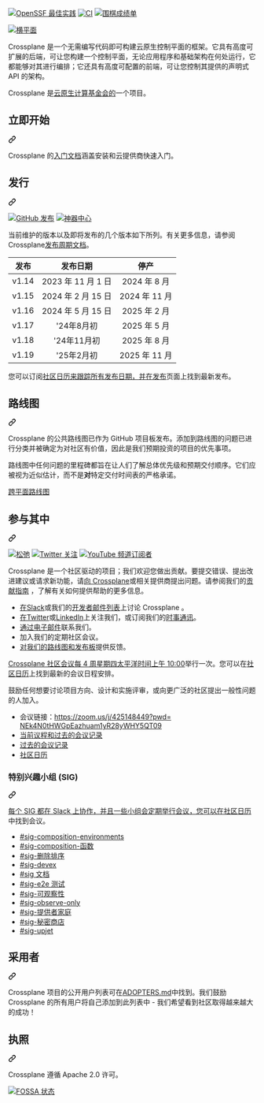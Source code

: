 <div class="Box-sc-g0xbh4-0 bJMeLZ js-snippet-clipboard-copy-unpositioned" data-hpc="true"><article class="markdown-body entry-content container-lg" itemprop="text"><p dir="auto"><a href="https://www.bestpractices.dev/projects/3260" rel="nofollow"><img src="https://camo.githubusercontent.com/f24a46674c78ae0574a7abc4c1bcb24225bd73b5710e1017cd2b126977938017/68747470733a2f2f7777772e626573747072616374696365732e6465762f70726f6a656374732f333236302f6261646765" alt="OpenSSF 最佳实践" data-canonical-src="https://www.bestpractices.dev/projects/3260/badge" style="max-width: 100%;"></a> <a target="_blank" rel="noopener noreferrer" href="https://github.com/crossplane/crossplane/workflows/CI/badge.svg"><img src="https://github.com/crossplane/crossplane/workflows/CI/badge.svg" alt="CI" style="max-width: 100%;"></a> <a href="https://goreportcard.com/report/github.com/crossplane/crossplane" rel="nofollow"><img src="https://camo.githubusercontent.com/871805064d27232e2a0dd0210a4c9a42024b2fd94102f59616f18e2df1723799/68747470733a2f2f676f7265706f7274636172642e636f6d2f62616467652f6769746875622e636f6d2f63726f7373706c616e652f63726f7373706c616e65" alt="围棋成绩单" data-canonical-src="https://goreportcard.com/badge/github.com/crossplane/crossplane" style="max-width: 100%;"></a></p>
<p dir="auto"><a target="_blank" rel="noopener noreferrer" href="/crossplane/crossplane/blob/master/banner.png"><img src="/crossplane/crossplane/raw/master/banner.png" alt="横平面" style="max-width: 100%;"></a></p>
<p dir="auto"><font style="vertical-align: inherit;"><font style="vertical-align: inherit;">Crossplane 是一个无需编写代码即可构建云原生控制平面的框架。它具有高度可扩展的后端，可让您构建一个控制平面，无论应用程序和基础架构在何处运行，它都能够对其进行编排；它还具有高度可配置的前端，可让您控制其提供的声明式 API 的架构。</font></font></p>
<p dir="auto"><font style="vertical-align: inherit;"><font style="vertical-align: inherit;">Crossplane 是</font></font><a href="https://www.cncf.io/" rel="nofollow"><font style="vertical-align: inherit;"><font style="vertical-align: inherit;">云原生计算基金会的</font></font></a><font style="vertical-align: inherit;"><font style="vertical-align: inherit;">一个项目。</font></font></p>
<div class="markdown-heading" dir="auto"><h2 tabindex="-1" class="heading-element" dir="auto"><font style="vertical-align: inherit;"><font style="vertical-align: inherit;">立即开始</font></font></h2><a id="user-content-get-started" class="anchor" aria-label="永久链接：开始" href="#get-started"><svg class="octicon octicon-link" viewBox="0 0 16 16" version="1.1" width="16" height="16" aria-hidden="true"><path d="m7.775 3.275 1.25-1.25a3.5 3.5 0 1 1 4.95 4.95l-2.5 2.5a3.5 3.5 0 0 1-4.95 0 .751.751 0 0 1 .018-1.042.751.751 0 0 1 1.042-.018 1.998 1.998 0 0 0 2.83 0l2.5-2.5a2.002 2.002 0 0 0-2.83-2.83l-1.25 1.25a.751.751 0 0 1-1.042-.018.751.751 0 0 1-.018-1.042Zm-4.69 9.64a1.998 1.998 0 0 0 2.83 0l1.25-1.25a.751.751 0 0 1 1.042.018.751.751 0 0 1 .018 1.042l-1.25 1.25a3.5 3.5 0 1 1-4.95-4.95l2.5-2.5a3.5 3.5 0 0 1 4.95 0 .751.751 0 0 1-.018 1.042.751.751 0 0 1-1.042.018 1.998 1.998 0 0 0-2.83 0l-2.5 2.5a1.998 1.998 0 0 0 0 2.83Z"></path></svg></a></div>
<p dir="auto"><font style="vertical-align: inherit;"><font style="vertical-align: inherit;">Crossplane 的</font></font><a href="https://docs.crossplane.io/latest/getting-started/" rel="nofollow"><font style="vertical-align: inherit;"><font style="vertical-align: inherit;">入门文档</font></font></a><font style="vertical-align: inherit;"><font style="vertical-align: inherit;">涵盖安装和云提供商快速入门。</font></font></p>
<div class="markdown-heading" dir="auto"><h2 tabindex="-1" class="heading-element" dir="auto"><font style="vertical-align: inherit;"><font style="vertical-align: inherit;">发行</font></font></h2><a id="user-content-releases" class="anchor" aria-label="固定链接：发布" href="#releases"><svg class="octicon octicon-link" viewBox="0 0 16 16" version="1.1" width="16" height="16" aria-hidden="true"><path d="m7.775 3.275 1.25-1.25a3.5 3.5 0 1 1 4.95 4.95l-2.5 2.5a3.5 3.5 0 0 1-4.95 0 .751.751 0 0 1 .018-1.042.751.751 0 0 1 1.042-.018 1.998 1.998 0 0 0 2.83 0l2.5-2.5a2.002 2.002 0 0 0-2.83-2.83l-1.25 1.25a.751.751 0 0 1-1.042-.018.751.751 0 0 1-.018-1.042Zm-4.69 9.64a1.998 1.998 0 0 0 2.83 0l1.25-1.25a.751.751 0 0 1 1.042.018.751.751 0 0 1 .018 1.042l-1.25 1.25a3.5 3.5 0 1 1-4.95-4.95l2.5-2.5a3.5 3.5 0 0 1 4.95 0 .751.751 0 0 1-.018 1.042.751.751 0 0 1-1.042.018 1.998 1.998 0 0 0-2.83 0l-2.5 2.5a1.998 1.998 0 0 0 0 2.83Z"></path></svg></a></div>
<p dir="auto"><a href="https://github.com/crossplane/crossplane/releases"><img src="https://camo.githubusercontent.com/f3d6c37250b8ceb7a5fb9b33aa8bfaa1fb2e7abb6f8e15a0e4c517d3f9912cab/68747470733a2f2f696d672e736869656c64732e696f2f6769746875622f72656c656173652f63726f7373706c616e652f63726f7373706c616e652f616c6c2e737667" alt="GitHub 发布" data-canonical-src="https://img.shields.io/github/release/crossplane/crossplane/all.svg" style="max-width: 100%;"></a> <a href="https://artifacthub.io/packages/helm/crossplane/crossplane" rel="nofollow"><img src="https://camo.githubusercontent.com/dcabdc79adeb5a3e59ca3b802824a94e435d620c3fc544c8e1f5ee2c0ed7281f/68747470733a2f2f696d672e736869656c64732e696f2f656e64706f696e743f75726c3d68747470733a2f2f61727469666163746875622e696f2f62616467652f7265706f7369746f72792f63726f7373706c616e65" alt="神器中心" data-canonical-src="https://img.shields.io/endpoint?url=https://artifacthub.io/badge/repository/crossplane" style="max-width: 100%;"></a></p>
<p dir="auto"><font style="vertical-align: inherit;"><font style="vertical-align: inherit;">当前维护的版本以及即将发布的几个版本如下所列。有关更多信息，请参阅 Crossplane</font></font><a href="https://docs.crossplane.io/knowledge-base/guides/release-cycle" rel="nofollow"><font style="vertical-align: inherit;"><font style="vertical-align: inherit;">发布周期文档</font></font></a><font style="vertical-align: inherit;"><font style="vertical-align: inherit;">。</font></font></p>
<markdown-accessiblity-table data-catalyst=""><table>
<thead>
<tr>
<th align="center"><font style="vertical-align: inherit;"><font style="vertical-align: inherit;">发布</font></font></th>
<th align="center"><font style="vertical-align: inherit;"><font style="vertical-align: inherit;">发布日期</font></font></th>
<th align="center"><font style="vertical-align: inherit;"><font style="vertical-align: inherit;">停产</font></font></th>
</tr>
</thead>
<tbody>
<tr>
<td align="center"><font style="vertical-align: inherit;"><font style="vertical-align: inherit;">v1.14</font></font></td>
<td align="center"><font style="vertical-align: inherit;"><font style="vertical-align: inherit;">2023 年 11 月 1 日</font></font></td>
<td align="center"><font style="vertical-align: inherit;"><font style="vertical-align: inherit;">2024 年 8 月</font></font></td>
</tr>
<tr>
<td align="center"><font style="vertical-align: inherit;"><font style="vertical-align: inherit;">v1.15</font></font></td>
<td align="center"><font style="vertical-align: inherit;"><font style="vertical-align: inherit;">2024 年 2 月 15 日</font></font></td>
<td align="center"><font style="vertical-align: inherit;"><font style="vertical-align: inherit;">2024 年 11 月</font></font></td>
</tr>
<tr>
<td align="center"><font style="vertical-align: inherit;"><font style="vertical-align: inherit;">v1.16</font></font></td>
<td align="center"><font style="vertical-align: inherit;"><font style="vertical-align: inherit;">2024 年 5 月 15 日</font></font></td>
<td align="center"><font style="vertical-align: inherit;"><font style="vertical-align: inherit;">2025 年 2 月</font></font></td>
</tr>
<tr>
<td align="center"><font style="vertical-align: inherit;"><font style="vertical-align: inherit;">v1.17</font></font></td>
<td align="center"><font style="vertical-align: inherit;"><font style="vertical-align: inherit;">'24年8月初</font></font></td>
<td align="center"><font style="vertical-align: inherit;"><font style="vertical-align: inherit;">2025 年 5 月</font></font></td>
</tr>
<tr>
<td align="center"><font style="vertical-align: inherit;"><font style="vertical-align: inherit;">v1.18</font></font></td>
<td align="center"><font style="vertical-align: inherit;"><font style="vertical-align: inherit;">'24年11月初</font></font></td>
<td align="center"><font style="vertical-align: inherit;"><font style="vertical-align: inherit;">2025 年 8 月</font></font></td>
</tr>
<tr>
<td align="center"><font style="vertical-align: inherit;"><font style="vertical-align: inherit;">v1.19</font></font></td>
<td align="center"><font style="vertical-align: inherit;"><font style="vertical-align: inherit;">'25年2月初</font></font></td>
<td align="center"><font style="vertical-align: inherit;"><font style="vertical-align: inherit;">2025 年 11 月</font></font></td>
</tr>
</tbody>
</table></markdown-accessiblity-table>
<p dir="auto"><font style="vertical-align: inherit;"><font style="vertical-align: inherit;">您可以订阅</font></font><a href="https://calendar.google.com/calendar/embed?src=c_2cdn0hs9e2m05rrv1233cjoj1k%40group.calendar.google.com" rel="nofollow"><font style="vertical-align: inherit;"><font style="vertical-align: inherit;">社区日历来跟踪所有发布日期，并在</font></font></a><font style="vertical-align: inherit;"></font><a href="https://github.com/crossplane/crossplane/releases"><font style="vertical-align: inherit;"><font style="vertical-align: inherit;">发布</font></font></a><font style="vertical-align: inherit;"><font style="vertical-align: inherit;">页面上找到最新发布</font><font style="vertical-align: inherit;">。</font></font></p>
<div class="markdown-heading" dir="auto"><h2 tabindex="-1" class="heading-element" dir="auto"><font style="vertical-align: inherit;"><font style="vertical-align: inherit;">路线图</font></font></h2><a id="user-content-roadmap" class="anchor" aria-label="永久链接：路线图" href="#roadmap"><svg class="octicon octicon-link" viewBox="0 0 16 16" version="1.1" width="16" height="16" aria-hidden="true"><path d="m7.775 3.275 1.25-1.25a3.5 3.5 0 1 1 4.95 4.95l-2.5 2.5a3.5 3.5 0 0 1-4.95 0 .751.751 0 0 1 .018-1.042.751.751 0 0 1 1.042-.018 1.998 1.998 0 0 0 2.83 0l2.5-2.5a2.002 2.002 0 0 0-2.83-2.83l-1.25 1.25a.751.751 0 0 1-1.042-.018.751.751 0 0 1-.018-1.042Zm-4.69 9.64a1.998 1.998 0 0 0 2.83 0l1.25-1.25a.751.751 0 0 1 1.042.018.751.751 0 0 1 .018 1.042l-1.25 1.25a3.5 3.5 0 1 1-4.95-4.95l2.5-2.5a3.5 3.5 0 0 1 4.95 0 .751.751 0 0 1-.018 1.042.751.751 0 0 1-1.042.018 1.998 1.998 0 0 0-2.83 0l-2.5 2.5a1.998 1.998 0 0 0 0 2.83Z"></path></svg></a></div>
<p dir="auto"><font style="vertical-align: inherit;"><font style="vertical-align: inherit;">Crossplane 的公共路线图已作为 GitHub 项目板发布。添加到路线图的问题已进行分类并被确定为对社区有价值，因此是我们预期投资的项目的优先事项。</font></font></p>
<p dir="auto"><font style="vertical-align: inherit;"><font style="vertical-align: inherit;">路线图中任何问题的里程碑都旨在让人们了解总体优先级和预期交付顺序。它们应被视为近似估计，而不是</font></font><strong><font style="vertical-align: inherit;"><font style="vertical-align: inherit;">对</font></font></strong><font style="vertical-align: inherit;"><font style="vertical-align: inherit;">特定交付时间表的严格承诺。</font></font></p>
<p dir="auto"><a href="https://github.com/orgs/crossplane/projects/20/views/9?pane=info"><font style="vertical-align: inherit;"><font style="vertical-align: inherit;">跨平面路线图</font></font></a></p>
<div class="markdown-heading" dir="auto"><h2 tabindex="-1" class="heading-element" dir="auto"><font style="vertical-align: inherit;"><font style="vertical-align: inherit;">参与其中</font></font></h2><a id="user-content-get-involved" class="anchor" aria-label="永久链接：参与其中" href="#get-involved"><svg class="octicon octicon-link" viewBox="0 0 16 16" version="1.1" width="16" height="16" aria-hidden="true"><path d="m7.775 3.275 1.25-1.25a3.5 3.5 0 1 1 4.95 4.95l-2.5 2.5a3.5 3.5 0 0 1-4.95 0 .751.751 0 0 1 .018-1.042.751.751 0 0 1 1.042-.018 1.998 1.998 0 0 0 2.83 0l2.5-2.5a2.002 2.002 0 0 0-2.83-2.83l-1.25 1.25a.751.751 0 0 1-1.042-.018.751.751 0 0 1-.018-1.042Zm-4.69 9.64a1.998 1.998 0 0 0 2.83 0l1.25-1.25a.751.751 0 0 1 1.042.018.751.751 0 0 1 .018 1.042l-1.25 1.25a3.5 3.5 0 1 1-4.95-4.95l2.5-2.5a3.5 3.5 0 0 1 4.95 0 .751.751 0 0 1-.018 1.042.751.751 0 0 1-1.042.018 1.998 1.998 0 0 0-2.83 0l-2.5 2.5a1.998 1.998 0 0 0 0 2.83Z"></path></svg></a></div>
<p dir="auto"><a href="https://slack.crossplane.io" rel="nofollow"><img src="https://camo.githubusercontent.com/a9c6009186633e76687e0d94a701ff59197dec222b6c3f382f2dbd3f110ee292/68747470733a2f2f696d672e736869656c64732e696f2f62616467652f736c61636b2d63726f7373706c616e652d7265643f6c6f676f3d736c61636b" alt="松弛" data-canonical-src="https://img.shields.io/badge/slack-crossplane-red?logo=slack" style="max-width: 100%;"></a> <a href="https://twitter.com/intent/follow?screen_name=crossplane_io&amp;user_id=788180534543339520" rel="nofollow"><img src="https://camo.githubusercontent.com/9dcb595cde13c160917698eeb29c7dbdbbe55ffb849f1f399cfa307aae31750d/68747470733a2f2f696d672e736869656c64732e696f2f747769747465722f666f6c6c6f772f63726f7373706c616e655f696f3f6c6f676f3d58266c6162656c3d466f6c6c6f77267374796c653d666c6174" alt="Twitter 关注" data-canonical-src="https://img.shields.io/twitter/follow/crossplane_io?logo=X&amp;label=Follow&amp;style=flat" style="max-width: 100%;"></a> <a href="https://www.youtube.com/@Crossplane" rel="nofollow"><img src="https://camo.githubusercontent.com/2382a3f5625714d536288970c6de0df53b415c3e538a8d0544598cf4dec74a37/68747470733a2f2f696d672e736869656c64732e696f2f796f75747562652f6368616e6e656c2f73756273637269626572732f5543313946677a4d424d7142726f33363148624534364677" alt="YouTube 频道订阅者" data-canonical-src="https://img.shields.io/youtube/channel/subscribers/UC19FgzMBMqBro361HbE46Fw" style="max-width: 100%;"></a></p>
<p dir="auto"><font style="vertical-align: inherit;"><font style="vertical-align: inherit;">Crossplane 是一个社区驱动的项目；我们欢迎您做出贡献。要提交错误、提出改进建议或请求新功能，请</font></font><a href="https://github.com/crossplane/crossplane/issues"><font style="vertical-align: inherit;"><font style="vertical-align: inherit;">向 Crossplane</font></font></a><font style="vertical-align: inherit;"><font style="vertical-align: inherit;">或相关提供商提出问题。请参阅我们的</font></font><a href="/crossplane/crossplane/blob/master/contributing/README.md"><font style="vertical-align: inherit;"><font style="vertical-align: inherit;">贡献指南</font></font></a><font style="vertical-align: inherit;"><font style="vertical-align: inherit;">
，了解有关如何提供帮助的更多信息。</font></font></p>
<ul dir="auto">
<li><font style="vertical-align: inherit;"></font><a href="https://slack.crossplane.io" rel="nofollow"><font style="vertical-align: inherit;"><font style="vertical-align: inherit;">在Slack</font></font></a><font style="vertical-align: inherit;"><font style="vertical-align: inherit;">或我们的</font></font><a href="https://groups.google.com/forum/#!forum/crossplane-dev" rel="nofollow"><font style="vertical-align: inherit;"><font style="vertical-align: inherit;">开发者邮件列表</font></font></a><font style="vertical-align: inherit;"><font style="vertical-align: inherit;">上讨论 Crossplane </font><font style="vertical-align: inherit;">。</font></font></li>
<li><font style="vertical-align: inherit;"></font><a href="https://twitter.com/crossplane_io" rel="nofollow"><font style="vertical-align: inherit;"><font style="vertical-align: inherit;">在Twitter</font></font></a><font style="vertical-align: inherit;"><font style="vertical-align: inherit;">或</font></font><a href="https://www.linkedin.com/company/crossplane/" rel="nofollow"><font style="vertical-align: inherit;"><font style="vertical-align: inherit;">LinkedIn</font></font></a><font style="vertical-align: inherit;"><font style="vertical-align: inherit;">上关注我们</font><font style="vertical-align: inherit;">，或订阅我们的</font></font><a href="https://eepurl.com/ivy4v-/" rel="nofollow"><font style="vertical-align: inherit;"><font style="vertical-align: inherit;">时事通讯</font></font></a><font style="vertical-align: inherit;"><font style="vertical-align: inherit;">。</font></font></li>
<li><font style="vertical-align: inherit;"></font><a href="mailto:info@crossplane.io"><font style="vertical-align: inherit;"><font style="vertical-align: inherit;">通过电子邮件</font></font></a><font style="vertical-align: inherit;"><font style="vertical-align: inherit;">联系我们</font><font style="vertical-align: inherit;">。</font></font></li>
<li><font style="vertical-align: inherit;"><font style="vertical-align: inherit;">加入我们的定期社区会议。</font></font></li>
<li><font style="vertical-align: inherit;"></font><a href="https://github.com/orgs/crossplane/projects/20/views/9?pane=info"><font style="vertical-align: inherit;"><font style="vertical-align: inherit;">对我们的路线图和发布板</font></font></a><font style="vertical-align: inherit;"><font style="vertical-align: inherit;">提供反馈</font><font style="vertical-align: inherit;">。</font></font></li>
</ul>
<p dir="auto"><font style="vertical-align: inherit;"></font><a href="https://www.thetimezoneconverter.com/?t=10:00&amp;tz=PT%20%28Pacific%20Time%29" rel="nofollow"><font style="vertical-align: inherit;"><font style="vertical-align: inherit;">Crossplane 社区会议每 4 周星期四太平洋时间上午 10:00</font></font></a><font style="vertical-align: inherit;"><font style="vertical-align: inherit;">举行一次。您可以在</font></font><a href="https://calendar.google.com/calendar/embed?src=c_2cdn0hs9e2m05rrv1233cjoj1k%40group.calendar.google.com" rel="nofollow"><font style="vertical-align: inherit;"><font style="vertical-align: inherit;">社区日历</font></font></a><font style="vertical-align: inherit;"><font style="vertical-align: inherit;">上找到最新的会议日程安排</font><font style="vertical-align: inherit;">。</font></font></p>
<p dir="auto"><font style="vertical-align: inherit;"><font style="vertical-align: inherit;">鼓励任何想要讨论项目方向、设计和实施评审，或向更广泛的社区提出一般性问题的人加入。</font></font></p>
<ul dir="auto">
<li><font style="vertical-align: inherit;"><font style="vertical-align: inherit;">会议链接：</font></font><a href="https://zoom.us/j/425148449?pwd=NEk4N0tHWGpEazhuam1yR28yWHY5QT09" rel="nofollow"><font style="vertical-align: inherit;"><font style="vertical-align: inherit;">https://zoom.us/j/425148449?pwd= NEk4N0tHWGpEazhuam1yR28yWHY5QT09</font></font></a></li>
<li><a href="https://docs.google.com/document/d/1q_sp2jLQsDEOX7Yug6TPOv7Fwrys6EwcF5Itxjkno7Y/edit?usp=sharing" rel="nofollow"><font style="vertical-align: inherit;"><font style="vertical-align: inherit;">当前议程和过去的会议记录</font></font></a></li>
<li><a href="https://www.youtube.com/playlist?list=PL510POnNVaaYYYDSICFSNWFqNbx1EMr-M" rel="nofollow"><font style="vertical-align: inherit;"><font style="vertical-align: inherit;">过去的会议记录</font></font></a></li>
<li><a href="https://calendar.google.com/calendar/embed?src=c_2cdn0hs9e2m05rrv1233cjoj1k%40group.calendar.google.com" rel="nofollow"><font style="vertical-align: inherit;"><font style="vertical-align: inherit;">社区日历</font></font></a></li>
</ul>
<div class="markdown-heading" dir="auto"><h3 tabindex="-1" class="heading-element" dir="auto"><font style="vertical-align: inherit;"><font style="vertical-align: inherit;">特别兴趣小组 (SIG)</font></font></h3><a id="user-content-special-interest-groups-sig" class="anchor" aria-label="永久链接：特别兴趣小组 (SIG)" href="#special-interest-groups-sig"><svg class="octicon octicon-link" viewBox="0 0 16 16" version="1.1" width="16" height="16" aria-hidden="true"><path d="m7.775 3.275 1.25-1.25a3.5 3.5 0 1 1 4.95 4.95l-2.5 2.5a3.5 3.5 0 0 1-4.95 0 .751.751 0 0 1 .018-1.042.751.751 0 0 1 1.042-.018 1.998 1.998 0 0 0 2.83 0l2.5-2.5a2.002 2.002 0 0 0-2.83-2.83l-1.25 1.25a.751.751 0 0 1-1.042-.018.751.751 0 0 1-.018-1.042Zm-4.69 9.64a1.998 1.998 0 0 0 2.83 0l1.25-1.25a.751.751 0 0 1 1.042.018.751.751 0 0 1 .018 1.042l-1.25 1.25a3.5 3.5 0 1 1-4.95-4.95l2.5-2.5a3.5 3.5 0 0 1 4.95 0 .751.751 0 0 1-.018 1.042.751.751 0 0 1-1.042.018 1.998 1.998 0 0 0-2.83 0l-2.5 2.5a1.998 1.998 0 0 0 0 2.83Z"></path></svg></a></div>
<p dir="auto"><font style="vertical-align: inherit;"></font><a href="https://calendar.google.com/calendar/embed?src=c_2cdn0hs9e2m05rrv1233cjoj1k%40group.calendar.google.com" rel="nofollow"><font style="vertical-align: inherit;"><font style="vertical-align: inherit;">每个 SIG 都在 Slack 上协作，并且一些小组会定期举行会议，您可以在社区日历</font></font></a><font style="vertical-align: inherit;"><font style="vertical-align: inherit;">中找到会议</font><font style="vertical-align: inherit;">。</font></font></p>
<ul dir="auto">
<li><a href="https://crossplane.slack.com/archives/C05BP6QFLUW" rel="nofollow"><font style="vertical-align: inherit;"><font style="vertical-align: inherit;">#sig-composition-environments</font></font></a></li>
<li><a href="https://crossplane.slack.com/archives/C031Y29CSAE" rel="nofollow"><font style="vertical-align: inherit;"><font style="vertical-align: inherit;">#sig-composition-函数</font></font></a></li>
<li><a href="https://crossplane.slack.com/archives/C05BP8W5ALW" rel="nofollow"><font style="vertical-align: inherit;"><font style="vertical-align: inherit;">#sig-删除排序</font></font></a></li>
<li><a href="https://crossplane.slack.com/archives/C05U1LLM3B2" rel="nofollow"><font style="vertical-align: inherit;"><font style="vertical-align: inherit;">#sig-devex</font></font></a></li>
<li><a href="https://crossplane.slack.com/archives/C02CAQ52DPU" rel="nofollow"><font style="vertical-align: inherit;"><font style="vertical-align: inherit;">#sig 文档</font></font></a></li>
<li><a href="https://crossplane.slack.com/archives/C05C8CCTVNV" rel="nofollow"><font style="vertical-align: inherit;"><font style="vertical-align: inherit;">#sig-e2e 测试</font></font></a></li>
<li><a href="https://crossplane.slack.com/archives/C061GNH3LA0" rel="nofollow"><font style="vertical-align: inherit;"><font style="vertical-align: inherit;">#sig-可观察性</font></font></a></li>
<li><a href="https://crossplane.slack.com/archives/C04D5988QEA" rel="nofollow"><font style="vertical-align: inherit;"><font style="vertical-align: inherit;">#sig-observe-only</font></font></a></li>
<li><a href="https://crossplane.slack.com/archives/C056YAQRV16" rel="nofollow"><font style="vertical-align: inherit;"><font style="vertical-align: inherit;">#sig-提供者家庭</font></font></a></li>
<li><a href="https://crossplane.slack.com/archives/C05BY7DKFV2" rel="nofollow"><font style="vertical-align: inherit;"><font style="vertical-align: inherit;">#sig-秘密商店</font></font></a></li>
<li><a href="https://crossplane.slack.com/archives/C05T19TB729" rel="nofollow"><font style="vertical-align: inherit;"><font style="vertical-align: inherit;">#sig-upjet</font></font></a></li>
</ul>
<div class="markdown-heading" dir="auto"><h2 tabindex="-1" class="heading-element" dir="auto"><font style="vertical-align: inherit;"><font style="vertical-align: inherit;">采用者</font></font></h2><a id="user-content-adopters" class="anchor" aria-label="永久链接：采用者" href="#adopters"><svg class="octicon octicon-link" viewBox="0 0 16 16" version="1.1" width="16" height="16" aria-hidden="true"><path d="m7.775 3.275 1.25-1.25a3.5 3.5 0 1 1 4.95 4.95l-2.5 2.5a3.5 3.5 0 0 1-4.95 0 .751.751 0 0 1 .018-1.042.751.751 0 0 1 1.042-.018 1.998 1.998 0 0 0 2.83 0l2.5-2.5a2.002 2.002 0 0 0-2.83-2.83l-1.25 1.25a.751.751 0 0 1-1.042-.018.751.751 0 0 1-.018-1.042Zm-4.69 9.64a1.998 1.998 0 0 0 2.83 0l1.25-1.25a.751.751 0 0 1 1.042.018.751.751 0 0 1 .018 1.042l-1.25 1.25a3.5 3.5 0 1 1-4.95-4.95l2.5-2.5a3.5 3.5 0 0 1 4.95 0 .751.751 0 0 1-.018 1.042.751.751 0 0 1-1.042.018 1.998 1.998 0 0 0-2.83 0l-2.5 2.5a1.998 1.998 0 0 0 0 2.83Z"></path></svg></a></div>
<p dir="auto"><font style="vertical-align: inherit;"><font style="vertical-align: inherit;">Crossplane 项目的公开用户列表可在</font></font><a href="/crossplane/crossplane/blob/master/ADOPTERS.md"><font style="vertical-align: inherit;"><font style="vertical-align: inherit;">ADOPTERS.md</font></font></a><font style="vertical-align: inherit;"><font style="vertical-align: inherit;">中找到。我们鼓励 Crossplane 的所有用户将自己添加到此列表中 - 我们希望看到社区取得越来越大的成功！</font></font></p>
<div class="markdown-heading" dir="auto"><h2 tabindex="-1" class="heading-element" dir="auto"><font style="vertical-align: inherit;"><font style="vertical-align: inherit;">执照</font></font></h2><a id="user-content-license" class="anchor" aria-label="永久链接：许可证" href="#license"><svg class="octicon octicon-link" viewBox="0 0 16 16" version="1.1" width="16" height="16" aria-hidden="true"><path d="m7.775 3.275 1.25-1.25a3.5 3.5 0 1 1 4.95 4.95l-2.5 2.5a3.5 3.5 0 0 1-4.95 0 .751.751 0 0 1 .018-1.042.751.751 0 0 1 1.042-.018 1.998 1.998 0 0 0 2.83 0l2.5-2.5a2.002 2.002 0 0 0-2.83-2.83l-1.25 1.25a.751.751 0 0 1-1.042-.018.751.751 0 0 1-.018-1.042Zm-4.69 9.64a1.998 1.998 0 0 0 2.83 0l1.25-1.25a.751.751 0 0 1 1.042.018.751.751 0 0 1 .018 1.042l-1.25 1.25a3.5 3.5 0 1 1-4.95-4.95l2.5-2.5a3.5 3.5 0 0 1 4.95 0 .751.751 0 0 1-.018 1.042.751.751 0 0 1-1.042.018 1.998 1.998 0 0 0-2.83 0l-2.5 2.5a1.998 1.998 0 0 0 0 2.83Z"></path></svg></a></div>
<p dir="auto"><font style="vertical-align: inherit;"><font style="vertical-align: inherit;">Crossplane 遵循 Apache 2.0 许可。</font></font></p>
<p dir="auto"><a href="https://app.fossa.io/projects/git%2Bgithub.com%2Fcrossplane%2Fcrossplane?ref=badge_large" rel="nofollow"><img src="https://camo.githubusercontent.com/578c122939958ef953a721cb2fc32be1b90068cbb64c8b42b7ed0e052a2f58e4/68747470733a2f2f6170702e666f7373612e696f2f6170692f70726f6a656374732f6769742532426769746875622e636f6d25324663726f7373706c616e6525324663726f7373706c616e652e7376673f747970653d6c61726765" alt="FOSSA 状态" data-canonical-src="https://app.fossa.io/api/projects/git%2Bgithub.com%2Fcrossplane%2Fcrossplane.svg?type=large" style="max-width: 100%;"></a></p>

</article></div>
